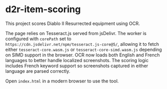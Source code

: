 # d2r-item-scoring

This project scores Diablo II Resurrected equipment using OCR.

The page relies on Tesseract.js served from jsDelivr. The worker is configured with
`corePath` set to `https://cdn.jsdelivr.net/npm/tesseract.js-core@5/`, allowing it
to fetch either `tesseract-core.wasm.js` or `tesseract-core-simd.wasm.js` depending on
SIMD support in the browser. OCR now loads both English and French languages to
better handle localized screenshots. The scoring logic includes French keyword
support so screenshots captured in either language are parsed correctly.

Open `index.html` in a modern browser to use the tool.
